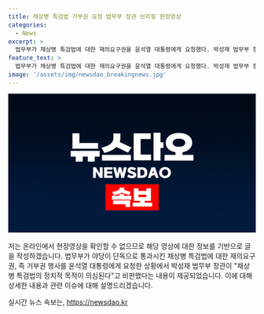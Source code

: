 ```yaml
---
title: 채상병 특검법 거부권 요청 법무부 장관 브리핑 현장영상
categories:
  - News
excerpt: >
  법무부가 채상병 특검법에 대한 재의요구권을 윤석열 대통령에게 요청했다. 박성재 법무부 장관은 해당 법의 정치적 목적을 비판했다. 이에 대한 <현장영상>으로 더 알아보세요.
feature_text: >
  법무부가 채상병 특검법에 대한 재의요구권을 윤석열 대통령에게 요청했다. 박성재 법무부 장관은 해당 법의 정치적 목적을 비판했다. 이에 대한 <현장영상>으로 더 알아보세요.
image: '/assets/img/newsdao_breakingnews.jpg'
---
```


<p><img src="/assets/img/newsdao_breakingnews.jpg" alt="implanttips 속보" /></p>

<p>저는 온라인에서 현장영상을 확인할 수 없으므로 해당 영상에 대한 정보를 기반으로 글을 작성하겠습니다. 법무부가 야당이 단독으로 통과시킨 채상병 특검법에 대한 재의요구권, 즉 거부권 행사를 윤석열 대통령에게 요청한 상황에서 박성재 법무부 장관이 "채상병 특검법의 정치적 목적이 의심된다"고 비판했다는 내용이 제공되었습니다. 이에 대해 상세한 내용과 관련 이슈에 대해 설명드리겠습니다. </p>

<p data-ke-size="size16"></p>
실시간 뉴스 속보는, <a href="https://newsdao.kr" rel="dofollow">https://newsdao.kr</a>


